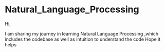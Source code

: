 # Natural_Language_Processing
Hi, 


I am sharing my journey in learning Natural Language Processing ,which includes the codebase as well as intuition to understand the code
Hope it helps
